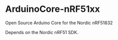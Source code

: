 # ArduinoCore-nRF51xx
Open Source Arduino Core for the Nordic nRF51832

Depends on the Nordic nRF51 SDK.
